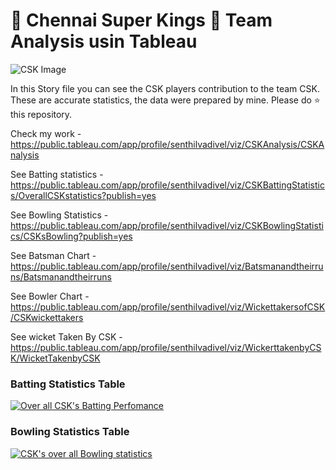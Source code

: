 # 🦁 Chennai Super Kings 💛 Team Analysis usin Tableau

![CSK Image](https://upload.wikimedia.org/wikipedia/en/thumb/2/2b/Chennai_Super_Kings_Logo.svg/1200px-Chennai_Super_Kings_Logo.svg.png)


In this Story file you can see the CSK players contribution to the team CSK. These are accurate statistics, the data were prepared by mine. Please do ⭐ this repository.



Check my work - https://public.tableau.com/app/profile/senthilvadivel/viz/CSKAnalysis/CSKAnalysis

See Batting statistics - https://public.tableau.com/app/profile/senthilvadivel/viz/CSKBattingStatistics/OverallCSKstatistics?publish=yes

See Bowling Statistics - https://public.tableau.com/app/profile/senthilvadivel/viz/CSKBowlingStatistics/CSKsBowling?publish=yes

See Batsman Chart - https://public.tableau.com/app/profile/senthilvadivel/viz/Batsmanandtheirruns/Batsmanandtheirruns

See Bowler Chart - https://public.tableau.com/app/profile/senthilvadivel/viz/WickettakersofCSK/CSKwickettakers

See wicket Taken By CSK - https://public.tableau.com/app/profile/senthilvadivel/viz/WickerttakenbyCSK/WicketTakenbyCSK


### Batting Statistics Table

<div class='tableauPlaceholder' id='viz1636911697025' style='position: relative'><noscript><a href='#'><img alt='Over all CSK&#39;s Batting Perfomance ' src='https:&#47;&#47;public.tableau.com&#47;static&#47;images&#47;CS&#47;CSKBattingStatistics&#47;OverallCSKstatistics&#47;1_rss.png' style='border: none' /></a></noscript><object class='tableauViz'  style='display:none;'><param name='host_url' value='https%3A%2F%2Fpublic.tableau.com%2F' /> <param name='embed_code_version' value='3' /> <param name='site_root' value='' /><param name='name' value='CSKBattingStatistics&#47;OverallCSKstatistics' /><param name='tabs' value='no' /><param name='toolbar' value='yes' /><param name='static_image' value='https:&#47;&#47;public.tableau.com&#47;static&#47;images&#47;CS&#47;CSKBattingStatistics&#47;OverallCSKstatistics&#47;1.png' /> <param name='animate_transition' value='yes' /><param name='display_static_image' value='yes' /><param name='display_spinner' value='yes' /><param name='display_overlay' value='yes' /><param name='display_count' value='yes' /><param name='language' value='en-US' /></object></div>               


### Bowling Statistics Table

<div class='tableauPlaceholder' id='viz1636912961683' style='position: relative'><noscript><a href='#'><img alt='CSK&#39;s over all Bowling statistics ' src='https:&#47;&#47;public.tableau.com&#47;static&#47;images&#47;CS&#47;CSKBowlingStatistics&#47;CSKsBowling&#47;1_rss.png' style='border: none' /></a></noscript><object class='tableauViz'  style='display:none;'><param name='host_url' value='https%3A%2F%2Fpublic.tableau.com%2F' /> <param name='embed_code_version' value='3' /> <param name='site_root' value='' /><param name='name' value='CSKBowlingStatistics&#47;CSKsBowling' /><param name='tabs' value='no' /><param name='toolbar' value='yes' /><param name='static_image' value='https:&#47;&#47;public.tableau.com&#47;static&#47;images&#47;CS&#47;CSKBowlingStatistics&#47;CSKsBowling&#47;1.png' /> <param name='animate_transition' value='yes' /><param name='display_static_image' value='yes' /><param name='display_spinner' value='yes' /><param name='display_overlay' value='yes' /><param name='display_count' value='yes' /><param name='language' value='en-US' /></object></div>               